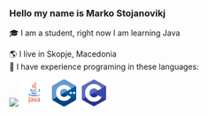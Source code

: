 ### Hello my name is Marko Stojanovikj  

🎓 I am a student, right now I am learning Java  

🌎 I live in Skopje, Macedonia  
📕 I have experience programing in these languages:  


<img src="https://pandaprogrammer.com/wp-content/uploads/2021/11/watermark-1024x388.png" height="60">
<img src="images/Icon_Java.png" width="50"> <img src="images/Icon_Cpp.png" width="50"> <img src="images/Icon_C.png" width="50">


<!--
<img src="images/github_langugages_icons_side_by_sidex075.jpg" alt="Java, C, and C++" width="180">
-->


<!--
<img src="images/Java_icon.png" width="30">

Java  
<img src="images/Cpp_icon.png" width="22">    C++  
<img src="images/C_icon.png" width="22">    C  
-->

<!--
[![Anurag's GitHub stats](https://github-readme-stats.vercel.app/api?username=sm791600)](https://github.com/anuraghazra/github-readme-stats)
-->


<!--
**sm791600/sm791600** is a ✨ _special_ ✨ repository because its `README.md` (this file) appears on your GitHub profile.

Here are some ideas to get you started:

- 🔭 I’m currently working on ...
- 🌱 I’m currently learning ...
- 👯 I’m looking to collaborate on ...
- 🤔 I’m looking for help with ...
- 💬 Ask me about ...
- 📫 How to reach me: ...
- 😄 Pronouns: ...
- ⚡ Fun fact: ...
-->
